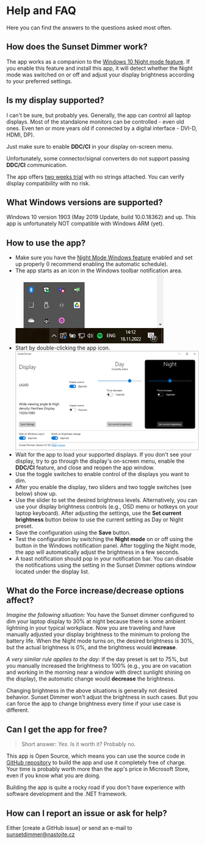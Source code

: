 # Help and FAQ

Here you can find the answers to the questions asked most often.

## How does the Sunset Dimmer work?

The app works as a companion to the [Windows 10 Night mode feature](https://support.microsoft.com/en-us/windows/set-your-display-for-night-time-in-windows-18fe903a-e0a1-8326-4c68-fd23d7aaf136). If you enable this feature and install this app, 
it will detect whether the Night mode was switched on or off and adjust your display brightness according to your preferred settings.

## Is my display supported?

I can't be sure, but probably yes. Generally, the app can control all laptop displays. Most of the standalone monitors can be controlled - even old ones. Even ten or more years old if connected by a digital interface - DVI-D, HDMI, DP).

Just make sure to enable **DDC/CI** in your display on-screen menu.

Unfortunately, some connector/signal converters do not support passing **DDC/CI** communication.

The app offers [two weeks trial](https://apps.microsoft.com/store/detail/9P6MXT53KF20) with no strings attached. You can verify display compatibility with no risk. 

## What Windows versions are supported?

Windows 10 version 1903 (May 2019 Update, build 10.0.18362) and up. This app is unfortunately NOT compatible with Windows ARM (yet).

## How to use the app?

* Make sure you have the [Night Mode Windows feature](https://support.microsoft.com/en-us/windows/set-your-display-for-night-time-in-windows-18fe903a-e0a1-8326-4c68-fd23d7aaf136) enabled and set up properly (I recommend enabling the automatic schedule).
* The app starts as an icon in the Windows toolbar notification area. 
![Notify icon](./assets/help-notify-icon.png)
* Start by double-clicking the app icon.
[![Settings window](./assets/help-settings.png)](./assets/help-settings.png)
* Wait for the app to load your supported displays. If you don't see your display, try to go through the display's on-screen menu, enable the **DDC/CI** feature, and close and reopen the app window.
* Use the toggle switches to enable control of the displays you want to dim.
* After you enable the display, two sliders and two toggle switches (see below) show up.
* Use the slider to set the desired brightness levels. Alternatively, you can use your display brightness controls (e.g., OSD menu or hotkeys on your laptop keyboard). After adjusting the settings, use the **Set current brightness** button below to use the current setting as Day or Night preset.
* Save the configuration using the **Save** button.
* Test the configuration by switching the **Night mode** on or off using the button in the Windows notification panel. After toggling the Night mode, the app will automatically adjust the brightness in a few seconds.
* A toast notification should pop in your notification bar. You can disable the notifications using the setting in the Sunset Dimmer options window located under the display list.

## What do the Force increase/decrease options affect?

*Imagine the following situation:* You have the Sunset dimmer configured to dim your laptop display to 30% at night because there is some ambient lightning in your typical workplace. Now you are traveling and have manually adjusted your display brightness to the minimum to prolong the battery life. 
When the Night mode turns on, the desired brightness is 30%, but the actual brightness is 0%, and the brightness would **increase**.

*A very similar rule applies to the day*: If the day preset is set to 75%, but you manually increased the brightness to 100% (e.g., you are on vacation and working in the morning near a window with direct sunlight shining on the display), the automatic change would **decrease** the brightness. 

Changing brightness in the above situations is generally not desired behavior. Sunset Dimmer won't adjust the brightness in such cases. But you can force the app to change brightness every time if your use case is different.

## Can I get the app for free?

> Short answer: *Yes*. Is it worth it? Probably no.

This app is Open Source, which means you can use the source code in [GitHub repository](https://github.com/oookoook/NighttimeDisplayDimmer) to build the app and use it completely free of charge. Your time is probably worth more than the app's price in Microsoft Store, even if you know what you are doing.

Building the app is quite a rocky road if you don't have experience with software development and the .NET framework.

## How can I report an issue or ask for help?

Either [create a GitHub issue] or send an e-mail to [sunsetdimmer@nastojte.cz](mailto:sunsetdimmer@nastojte.cz)
